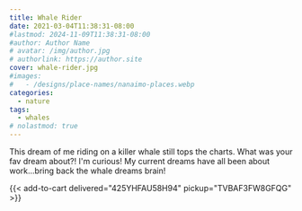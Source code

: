```yaml
---
title: Whale Rider
date: 2021-03-04T11:38:31-08:00
#lastmod: 2024-11-09T11:38:31-08:00
#author: Author Name
# avatar: /img/author.jpg
# authorlink: https://author.site
cover: whale-rider.jpg
#images:
#   - /designs/place-names/nanaimo-places.webp
categories:
  - nature
tags:
  - whales
# nolastmod: true
---
```



This dream of me riding on a killer whale still tops the charts. What was your fav dream about?! I'm curious! My current dreams have all been about work...bring back the whale dreams brain!

<!--more-->
{{< add-to-cart delivered="425YHFAU58H94" pickup="TVBAF3FW8GFQG" >}}
